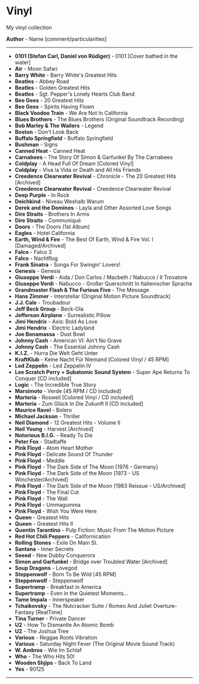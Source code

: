 # Vinyl

My vinyl collection 

**Author** - Name \[comment/particularities\]

---
- **0101 (Stefan Carl, Daniel von Rüdiger)** - 0101 \[Cover bathed in the water\]
- **Air** - Moon Safari
- **Barry White** - Barry White's Greatest Hits
- **Beatles** - Abbey Road
- **Beatles** - Golden Greatest Hits
- **Beatles** - Sgt. Pepper's Lonely Hearts Club Band
- **Bee Gees** - 20 Greatest Hits
- **Bee Gees** - Spirits Having Flown
- **Black Voodoo Train** - We Are Not In California
- **Blues Brothers** - The Blues Brothers (Original Soundtrack Recording)
- **Bob Marley & The Wailers** - Legend
- **Boston** - Don't Look Back
- **Buffalo Springfield** - Buffalo Springfield
- **Bushman** - Signs
- **Canned Heat** - Canned Heat
- **Carnabees** - The Story Of Simon & Garfunkel By The Carnabees
- **Coldplay** - A Head Full Of Dream \[Colored Vinyl\]
- **Coldplay** - Viva la Vida or Death and All His Friends
- **Creedence Clearwater Revival** - Chronicle - The 20 Greatest Hits \[Archived\]
- **Creedence Clearwater Revival** - Creedence Clearwater Revival
- **Deep Purple** - In Rock
- **Deichkind** - Niveau Weshalb Warum
- **Derek and the Dominos** - Layla and Other Assorted Love Songs
- **Dire Straits** - Brothers In Arms
- **Dire Straits** - Communiqué
- **Doors** - The Doors (1st Album)
- **Eagles** - Hotel California
- **Earth, Wind & Fire** - The Best Of Earth, Wind & Fire Vol. I \[Damaged/Archived\]
- **Falco** - Falco 3
- **Falco** - Nachtflug
- **Frank Sinatra** - Songs For Swingin' Lovers!
- **Genesis** - Genesis
- **Giuseppe Verdi** - Aida / Don Carlos / Macbeth / Nabucco / Il Trovatore
- **Giuseppe Verdi** - Nabucco - Großer Querschnitt In Italienischer Sprache
- **Grandmaster Flash & The Furious Five** - The Message
- **Hans Zimmer** - Interstellar (Original Motion Picture Soundtrack)
- **J.J. Cale** - Troubadour
- **Jeff Beck Group** - Beck-Ola
- **Jefferson Airplane** - Surrealistic Pillow
- **Jimi Hendrix** - Axis: Bold As Love
- **Jimi Hendrix** - Electric Ladyland
- **Joe Bonamassa** - Dust Bowl
- **Johnny Cash** - American VI: Ain't No Grave
- **Johnny Cash** - The Essential Johnny Cash
- **K.I.Z.** - Hurra Die Welt Geht Unter
- **KraftKlub** - Keine Nacht Für Niemand \[Colored Vinyl / 45 RPM\]
- **Led Zeppelin** - Led Zeppelin IV
- **Lee Scratch Perry + Subatomic Sound System** - Super Ape Returns To Conquer \[CD included\]
- **Logic** - The Incredible True Story
- **Marsimoto** - Verde \[45 RPM / CD included\]
- **Marteria** - Roswell \[Colored Vinyl / CD included\]
- **Marteria** - Zum Glück In Die Zukunft II \[CD included\]
- **Maurice Ravel** - Bolero
- **Michael Jackson** - Thriller
- **Neil Diamond** - 12 Greatest Hits - Volume II
- **Neil Young** - Harvest \[Archived\]
- **Notorious B.I.G.** - Ready To Die
- **Peter Fox** - Stadtaffe
- **Pink Floyd** - Atom Heart Mother
- **Pink Floyd** - Delicate Sound Of Thunder
- **Pink Floyd** - Meddle
- **Pink Floyd** - The Dark Side of The Moon \[1976 - Germany\]
- **Pink Floyd** - The Dark Side of the Moon \[1973 - US Winchester/Archived\]
- **Pink Floyd** - The Dark Side of the Moon \[1983 Reissue - US/Archived\]
- **Pink Floyd** - The Final Cut
- **Pink Floyd** - The Wall
- **Pink Floyd** - Ummagumma
- **Pink Floyd** - Wish You Were Here
- **Queen** - Greatest Hits
- **Queen** - Greatest Hits II
- **Quentin Tarantino** - Pulp Fiction: Music From The Motion Picture
- **Red Hot Chili Peppers** - Californication
- **Rolling Stones** - Exile On Main St.
- **Santana** - Inner Secrets
- **Seeed** - New Dubby Conquerors
- **Simon and Garfunkel** - Bridge over Troubled Water \[Archived\]
- **Soup Dragons** - Lovegod
- **Steppenwolf** - Born To Be Wild \[45 RPM\]
- **Steppenwolf** - Steppenwolf
- **Supertramp** - Breakfast in America
- **Supertramp** - Even in the Quietest Moments...
- **Tame Impala** - Innerspeaker
- **Tchaikovsky** - The Nutcracker Suite / Romeo And Juliet Overture-Fantasy \[RealTime\]
- **Tina Turner** - Private Dancer
- **U2** - How To Dismantle An Atomic Bomb
- **U2** - The Joshua Tree
- **Various** - Reggae Roots Vibration
- **Various** - Saturday Night Fever (The Original Movie Sound Track)
- **W. Ambros** - Wie Im Schlaf
- **Who** - The Who Hits 50!
- **Wooden Shjips** - Back To Land
- **Yes** - 90125
---

